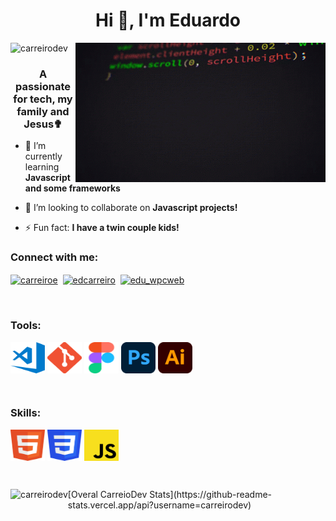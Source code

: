 <h1 align="center">Hi 👋, I'm Eduardo</h1>

<img align="right" alt="Coding" width="400" src="https://raw.githubusercontent.com/carreirodev/carreirodev/master/images/coding.gif"><p align="left"> <img src="https://komarev.com/ghpvc/?username=carreirodev&label=Profile%20views&color=0e75b6&style=flat" alt="carreirodev" /> </p>

<h3 align="center">A passionate for tech, my family and Jesus✟</h3>

-   🌱 I’m currently learning **Javascript and some frameworks**

-   👯 I’m looking to collaborate on **Javascript projects!**

-   ⚡ Fun fact: **I have a twin couple kids!**

<h3 align="left">Connect with me:</h3>
<p align="left">
<a href="https://linkedin.com/in/carreiroe" target="blank"><img align="center" src="https://img.shields.io/badge/LinkedIn-0077B5?style=for-the-badge&logo=linkedin&logoColor=white" alt="carreiroe"/></a>&nbsp;
<a href="https://www.behance.net/edcarreiro" target="blank"><img align="center" src="https://img.shields.io/badge/-Behance-blue?style=for-the-badge&logo=behance&logoColor=white" alt="edcarreiro"  /></a>&nbsp;
<a href="https://instagram.com/edu_wpcweb" target="blank"><img align="center" src="https://img.shields.io/badge/Instagram-E4405F?style=for-the-badge&logo=instagram&logoColor=white" alt="edu_wpcweb"/></a>&nbsp;
</p>
<p><br></p>

<h3 align="left">Tools:</h3>
<p align="left">
<a href="https://code.visualstudio.com/" target="blank"><img align="center" src="https://raw.githubusercontent.com/carreirodev/carreirodev/master/images/tools/vscode.svg" alt="Visual Studio Code" height="50" width="55"/></a>
<a href="https://git-scm.com/" target="blank"><img align="center" src="https://github.com/carreirodev/carreirodev/raw/master/images/tools/git.svg" alt="Git" height="50" width="55"/></a>
<a href="https://figma.com/" target="blank"><img align="center" src="https://github.com/carreirodev/carreirodev/raw/master/images/tools/figma.svg" alt="Figma" height="50" width="55"/></a>
<a href="https://www.adobe.com/br/products/illustrator.html" target="blank"><img align="center" src="https://github.com/carreirodev/carreirodev/raw/master/images/tools/adphotoshop.svg" alt="Photoshop" height="50" width="55"/></a>
<a href="https://www.adobe.com/br/products/photoshop.html" target="blank"><img align="center" src="https://github.com/carreirodev/carreirodev/raw/master/images/tools/adillustrator.svg" alt="Illustrator" height="50" width="55"/></a>

</p>
<p><br></p>
<h3 align="left">Skills:</h3>
<p align="left">
<a href="https://www.w3.org/html/" target="blank"><img align="center" src="https://raw.githubusercontent.com/carreirodev/carreirodev/master/images/skills/html5.svg" alt="HTML 5" height="50" width="55" /></a>
<a href="https://www.w3schools.com/css/" target="blank"><img align="center" src="https://github.com/carreirodev/carreirodev/raw/master/images/skills/css.svg" alt="CSS 3" height="50" width="55" /></a>
<a href="https://developer.mozilla.org/en-US/docs/Web/JavaScript" target="blank"><img align="center" src="https://github.com/carreirodev/carreirodev/raw/master/images/skills/javascript.svg" alt="Javascript" height="50" width="55" /></a>
</p>

<p><br></p>
<p><img align="left" style="display:block; padding-bottom: 50px" src="https://github-readme-stats.vercel.app/api/top-langs?username=carreirodev&show_icons=true&locale=en&layout=compact" alt="carreirodev" /></p>[Overal CarreioDev Stats](https://github-readme-stats.vercel.app/api?username=carreirodev)

<p><br></p>
